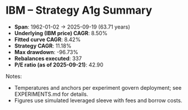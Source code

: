 # IBM – Strategy A1g Summary

- **Span**: 1962-01-02 → 2025-09-19 (63.71 years)
- **Underlying (IBM price) CAGR**: 8.50%
- **Fitted curve CAGR**: 8.42%
- **Strategy CAGR**: 11.18%
- **Max drawdown**: -96.73%
- **Rebalances executed**: 337
- **P/E ratio (as of 2025-09-21)**: 42.90

Notes:

- Temperatures and anchors per experiment govern deployment; see EXPERIMENTS.md for details.
- Figures use simulated leveraged sleeve with fees and borrow costs.

